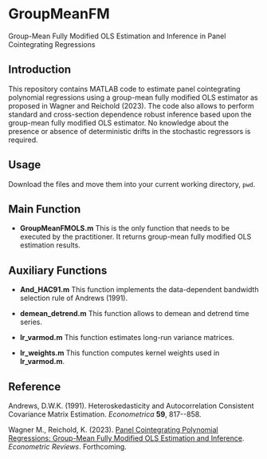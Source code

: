 # GroupMeanFM
Group-Mean Fully Modified OLS Estimation and Inference in Panel Cointegrating Regressions

## Introduction
This repository contains MATLAB code to estimate panel cointegrating polynomial regressions using a group-mean fully modified OLS estimator as proposed in Wagner and Reichold (2023). The code also allows to perform standard and cross-section dependence robust inference based upon the group-mean fully modified OLS estimator. No knowledge about the presence or absence of deterministic drifts in the stochastic regressors is required.

## Usage
Download the files and move them into your current working directory, `pwd`.

## Main Function

+ **GroupMeanFMOLS.m**
This is the only function that needs to be executed by the practitioner. It returns group-mean fully modified OLS estimation results. 

## Auxiliary Functions

+ **And_HAC91.m**
This function implements the data-dependent bandwidth selection rule of Andrews (1991).

+ **demean_detrend.m**
This function allows to demean and detrend time series.

+ **lr_varmod.m**
This function estimates long-run variance matrices.

+ **lr_weights.m**
This function computes kernel weights used in **lr_varmod.m**.

## Reference
Andrews, D.W.K. (1991). Heteroskedasticity and Autocorrelation Consistent Covariance Matrix Estimation. *Econometrica* **59**, 817--858.

Wagner M., Reichold, K. (2023). [Panel Cointegrating Polynomial Regressions: Group-Mean Fully Modified OLS Estimation and Inference](https://doi.org/10.1080/07474938.2023.2178141). *Econometric Reviews*. Forthcoming.
